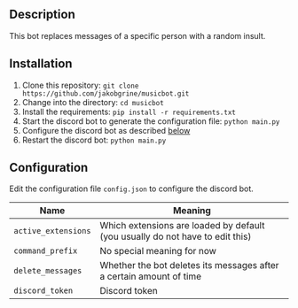 ## Description
This bot replaces messages of a specific person with a random insult.

## Installation
1. Clone this repository: `git clone https://github.com/jakobgrine/musicbot.git`
2. Change into the directory: `cd musicbot`
3. Install the requirements: `pip install -r requirements.txt`
4. Start the discord bot to generate the configuration file: `python main.py`
5. Configure the discord bot as described [below](#configuration)
6. Restart the discord bot: `python main.py`

## Configuration
Edit the configuration file `config.json` to configure the discord bot.

Name | Meaning
--- | ---
`active_extensions` | Which extensions are loaded by default (you usually do not have to edit this)
`command_prefix` | No special meaning for now
`delete_messages` | Whether the bot deletes its messages after a certain amount of time
`discord_token` | Discord token
